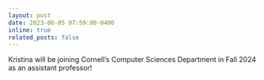 ```yaml
---
layout: post
date: 2023-06-05 07:59:00-0400
inline: true
related_posts: false
---
```


Kristina will be joining Cornell’s Computer Sciences Department in Fall 2024 as an assistant professor!

